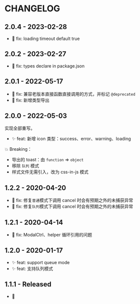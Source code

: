 # CHANGELOG

## 2.0.4 - 2023-02-28

- 🐛 fix: loading timeout default true

## 2.0.2 - 2023-02-27

- 🐛 fix: types declare in package.json

## 2.0.1 - 2022-05-17

- 🐛 fix: 兼容老版本直接函数直接调用的方式，并标记 `@deprecated`
- 🐛 fix: 新增类型导出

## 2.0.0 - 2022-05-03

实现全部重写。

- ✨ feat: 新增 icon 类型：success、error、warning、loading

💥 Breaking：

- 导出的 toast：由 `function` => `object`
- 移除 `队列` 模式
- 样式文件无需引入，改为 css-in-js 模式

## 1.2.2 - 2020-04-20

- 🐛 fix: 修复`普通`模式下调用 cancel 时会有预期之外的未捕获异常
- 🐛 fix: 修复`队列`模式下调用 cancel 时会有预期之外的未捕获异常

## 1.2.1 - 2020-04-14

- 🐛 fix: ModalCtrl、helper 循环引用的问题

## 1.2.0 - 2020-01-17

- ✨ feat: support queue mode
- ✨ feat: 支持队列模式

## 1.1.1 - Released

- 🎉

